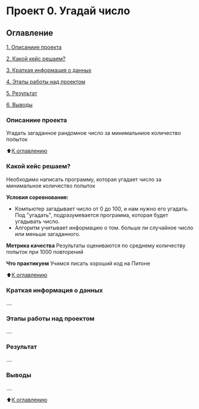 # Проект 0. Угадай число

## Оглавление
[1. Описаниие проекта](https://github.com/emozdir/Data_sciense/tree/main/project_0/README.md#Описаниие-проекта)

[2. Какой кейс решаем?](https://github.com/emozdir/Data_sciense/tree/main/project_0/README.md#Какой-кейс-решаем?)

[3. Краткая информация о данных](https://github.com/emozdir/Data_sciense/tree/main/project_0/README.md#Краткая-информация-о-данных)

[4. Этапы работы над проектом](https://github.com/emozdir/Data_sciense/tree/main/project_0/README.md#Этапы-работы-над-проектом)

[5. Результат](https://github.com/emozdir/Data_sciense/tree/main/project_0/README.md#Результат)

[6. Выводы](https://github.com/emozdir/Data_sciense/tree/main/project_0/README.md#Выводы)

### Описаниие проекта
Угадать загаданное рандомное число за минимальниое количество попыток

:arrow_up:[К оглавлению](https://github.com/emozdir/Data_sciense/tree/main/project_0/README.md#Оглавление)

### Какой кейс решаем?
Необходимо написать программу, которая угадает число за минимальное количество попыток

**Условия соревнования:**
- Компьютер загадывает число от 0 до 100, и нам нужно его угадать. Под "угадать", подразумевается программа, которая будет угадывать число.
- Алгоритм учитывает информацию о том. больше ли случайное число или меньше загаданного.

**Метрика качества**
Результаты оцениваются по среднему количеству попыток при 1000 повторений

**Что практикуем**
Учимся писать хороший код на Питоне

:arrow_up:[К оглавлению](https://github.com/emozdir/Data_sciense/tree/main/project_0/README.md#Оглавление)

### Краткая информация о данных
....

### Этапы работы над проектом
....

### Результат
....

### Выводы
....

:arrow_up:[К оглавлению](https://github.com/emozdir/Data_sciense/tree/main/project_0/README.md#Оглавление)
